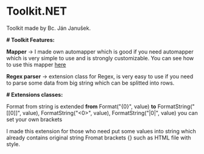 ﻿# Toolkit.NET
Toolkit made by Bc. Ján Janušek.


<b>﻿# Toolkit Features:</b>

<b>Mapper</b> -> I made own automapper which is good if you need automapper which is very simple to use and is strongly customizable.
You can see how to use this mapper <a href="https://github.com/shoxik/Toolkit.NET/blob/master/Toolkit.NET/Program.cs">here</a>

<b>Regex parser</b> -> extension class for Regex, is very easy to use 
if you need to parse some data from big string which can be splitted into rows.


<b>﻿# Extensions classes:</b> 

Format from string is extended
<b>from</b> Format("{0}", value) <b>to</b> FormatString("[[0]]", value), FormatString("<0>", value), FormatString("|0|", value)
you can set your own brackets

I made this extension for those who need put some values into string which 
already contains original string Fromat brackets {} such as HTML file with style.
